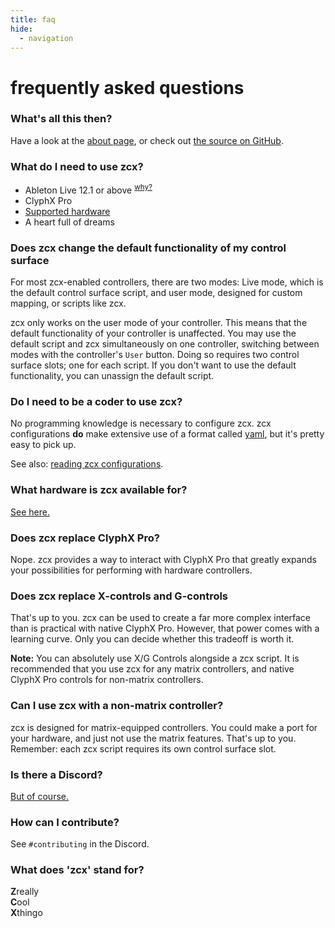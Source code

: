 ```yaml
---
title: faq
hide:
  - navigation
---
```


# frequently asked questions

### What's all this then?

Have a look at the [about page](index.md), or check out [the source on GitHub](https://www.github.com/odisfm/zcx-core).

### What do I need to use zcx?

* Ableton Live 12.1 or above <sup>[why?](lessons/why-live-12.md)</sup>
* ClyphX Pro
* [Supported hardware](index.md#hardware)
* A heart full of dreams

### Does zcx change the default functionality of my control surface

For most zcx-enabled controllers, there are two modes: Live mode, which is the default control surface script, and user mode, designed for custom mapping, or scripts like zcx.

zcx only works on the user mode of your controller.
This means that the default functionality of your controller is unaffected.
You may use the default script and zcx simultaneously on one controller, switching between modes with the controller's `User` button.
Doing so requires two control surface slots; one for each script.
If you don't want to use the default functionality, you can unassign the default script.

### Do I need to be a coder to use zcx?

No programming knowledge is necessary to configure zcx. zcx configurations **do** make extensive use of a format called [yaml](lessons/getting-started/reading-zcx-configurations.md/#yaml), but it's pretty easy to pick up.

See also: [reading zcx configurations](lessons/getting-started/reading-zcx-configurations.md).

### What hardware is zcx available for?

[See here.](lessons/getting-started/installation.md#get-a-distribution)

### Does zcx replace ClyphX Pro?

Nope. zcx provides a way to interact with ClyphX Pro that greatly expands your possibilities for performing with hardware controllers.

### Does zcx replace X-controls and G-controls

That's up to you. zcx can be used to create a far more complex interface than is practical with native ClyphX Pro. However, that power comes with a learning curve. Only you can decide whether this tradeoff is worth it.

**Note:** You can absolutely use X/G Controls alongside a zcx script. It is recommended that you use zcx for any matrix controllers, and native ClyphX Pro controls for non-matrix controllers.

### Can I use zcx with a non-matrix controller?

zcx is designed for matrix-equipped controllers. You could make a port for your hardware, and just not use the matrix features. That's up to you. Remember: each zcx script requires its own control surface slot.

### Is there a Discord?

[But of course.
](https://discord.zcxcore.com)

### How can I contribute?

See `#contributing` in the Discord.

### What does 'zcx' stand for?

**Z**really<br>
**C**ool<br>
**X**thingo
